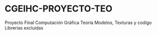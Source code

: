 # CGEIHC-PROYECTO-TEO
Proyecto Final Computación Gráfica Teoría
Modelos, Texturas y codigo
Librerias excluidas
